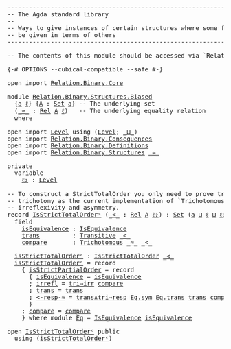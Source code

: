 <pre class="Agda"><a id="1" class="Comment">------------------------------------------------------------------------</a>
<a id="74" class="Comment">-- The Agda standard library</a>
<a id="103" class="Comment">--</a>
<a id="106" class="Comment">-- Ways to give instances of certain structures where some fields can</a>
<a id="176" class="Comment">-- be given in terms of others</a>
<a id="207" class="Comment">------------------------------------------------------------------------</a>

<a id="281" class="Comment">-- The contents of this module should be accessed via `Relation.Binary`.</a>

<a id="355" class="Symbol">{-#</a> <a id="359" class="Keyword">OPTIONS</a> <a id="367" class="Pragma">--cubical-compatible</a> <a id="388" class="Pragma">--safe</a> <a id="395" class="Symbol">#-}</a>

<a id="400" class="Keyword">open</a> <a id="405" class="Keyword">import</a> <a id="412" href="Relation.Binary.Core.html" class="Module">Relation.Binary.Core</a>

<a id="434" class="Keyword">module</a> <a id="441" href="Relation.Binary.Structures.Biased.html" class="Module">Relation.Binary.Structures.Biased</a>
  <a id="477" class="Symbol">{</a><a id="478" href="Relation.Binary.Structures.Biased.html#478" class="Bound">a</a> <a id="480" href="Relation.Binary.Structures.Biased.html#480" class="Bound">ℓ</a><a id="481" class="Symbol">}</a> <a id="483" class="Symbol">{</a><a id="484" href="Relation.Binary.Structures.Biased.html#484" class="Bound">A</a> <a id="486" class="Symbol">:</a> <a id="488" href="Agda.Primitive.html#388" class="Primitive">Set</a> <a id="492" href="Relation.Binary.Structures.Biased.html#478" class="Bound">a</a><a id="493" class="Symbol">}</a> <a id="495" class="Comment">-- The underlying set</a>
  <a id="519" class="Symbol">(</a><a id="520" href="Relation.Binary.Structures.Biased.html#520" class="Bound Operator">_≈_</a> <a id="524" class="Symbol">:</a> <a id="526" href="Relation.Binary.Core.html#896" class="Function">Rel</a> <a id="530" href="Relation.Binary.Structures.Biased.html#484" class="Bound">A</a> <a id="532" href="Relation.Binary.Structures.Biased.html#480" class="Bound">ℓ</a><a id="533" class="Symbol">)</a>   <a id="537" class="Comment">-- The underlying equality relation</a>
  <a id="575" class="Keyword">where</a>

<a id="582" class="Keyword">open</a> <a id="587" class="Keyword">import</a> <a id="594" href="Level.html" class="Module">Level</a> <a id="600" class="Keyword">using</a> <a id="606" class="Symbol">(</a><a id="607" href="Agda.Primitive.html#742" class="Postulate">Level</a><a id="612" class="Symbol">;</a> <a id="614" href="Agda.Primitive.html#961" class="Primitive Operator">_⊔_</a><a id="617" class="Symbol">)</a>
<a id="619" class="Keyword">open</a> <a id="624" class="Keyword">import</a> <a id="631" href="Relation.Binary.Consequences.html" class="Module">Relation.Binary.Consequences</a>
<a id="660" class="Keyword">open</a> <a id="665" class="Keyword">import</a> <a id="672" href="Relation.Binary.Definitions.html" class="Module">Relation.Binary.Definitions</a>
<a id="700" class="Keyword">open</a> <a id="705" class="Keyword">import</a> <a id="712" href="Relation.Binary.Structures.html" class="Module">Relation.Binary.Structures</a> <a id="739" href="Relation.Binary.Structures.Biased.html#520" class="Bound Operator">_≈_</a>

<a id="744" class="Keyword">private</a>
  <a id="754" class="Keyword">variable</a>
    <a id="767" href="Relation.Binary.Structures.Biased.html#767" class="Generalizable">ℓ₂</a> <a id="770" class="Symbol">:</a> <a id="772" href="Agda.Primitive.html#742" class="Postulate">Level</a>

<a id="779" class="Comment">-- To construct a StrictTotalOrder you only need to prove transitivity and</a>
<a id="854" class="Comment">-- trichotomy as the current implementation of `Trichotomous` subsumes</a>
<a id="925" class="Comment">-- irreflexivity and asymmetry.</a>
<a id="957" class="Keyword">record</a> <a id="IsStrictTotalOrderᶜ"></a><a id="964" href="Relation.Binary.Structures.Biased.html#964" class="Record">IsStrictTotalOrderᶜ</a> <a id="984" class="Symbol">(</a><a id="985" href="Relation.Binary.Structures.Biased.html#985" class="Bound Operator">_&lt;_</a> <a id="989" class="Symbol">:</a> <a id="991" href="Relation.Binary.Core.html#896" class="Function">Rel</a> <a id="995" href="Relation.Binary.Structures.Biased.html#484" class="Bound">A</a> <a id="997" href="Relation.Binary.Structures.Biased.html#767" class="Generalizable">ℓ₂</a><a id="999" class="Symbol">)</a> <a id="1001" class="Symbol">:</a> <a id="1003" href="Agda.Primitive.html#388" class="Primitive">Set</a> <a id="1007" class="Symbol">(</a><a id="1008" href="Relation.Binary.Structures.Biased.html#478" class="Bound">a</a> <a id="1010" href="Agda.Primitive.html#961" class="Primitive Operator">⊔</a> <a id="1012" href="Relation.Binary.Structures.Biased.html#480" class="Bound">ℓ</a> <a id="1014" href="Agda.Primitive.html#961" class="Primitive Operator">⊔</a> <a id="1016" href="Relation.Binary.Structures.Biased.html#997" class="Bound">ℓ₂</a><a id="1018" class="Symbol">)</a> <a id="1020" class="Keyword">where</a>
  <a id="1028" class="Keyword">field</a>
    <a id="IsStrictTotalOrderᶜ.isEquivalence"></a><a id="1038" href="Relation.Binary.Structures.Biased.html#1038" class="Field">isEquivalence</a> <a id="1052" class="Symbol">:</a> <a id="1054" href="Relation.Binary.Structures.html#1550" class="Record">IsEquivalence</a>
    <a id="IsStrictTotalOrderᶜ.trans"></a><a id="1072" href="Relation.Binary.Structures.Biased.html#1072" class="Field">trans</a>         <a id="1086" class="Symbol">:</a> <a id="1088" href="Relation.Binary.Definitions.html#2007" class="Function">Transitive</a> <a id="1099" href="Relation.Binary.Structures.Biased.html#985" class="Bound Operator">_&lt;_</a>
    <a id="IsStrictTotalOrderᶜ.compare"></a><a id="1107" href="Relation.Binary.Structures.Biased.html#1107" class="Field">compare</a>       <a id="1121" class="Symbol">:</a> <a id="1123" href="Relation.Binary.Definitions.html#3185" class="Function">Trichotomous</a> <a id="1136" href="Relation.Binary.Structures.Biased.html#520" class="Bound Operator">_≈_</a> <a id="1140" href="Relation.Binary.Structures.Biased.html#985" class="Bound Operator">_&lt;_</a>

  <a id="IsStrictTotalOrderᶜ.isStrictTotalOrderᶜ"></a><a id="1147" href="Relation.Binary.Structures.Biased.html#1147" class="Function">isStrictTotalOrderᶜ</a> <a id="1167" class="Symbol">:</a> <a id="1169" href="Relation.Binary.Structures.html#7028" class="Record">IsStrictTotalOrder</a> <a id="1188" href="Relation.Binary.Structures.Biased.html#985" class="Bound Operator">_&lt;_</a>
  <a id="1194" href="Relation.Binary.Structures.Biased.html#1147" class="Function">isStrictTotalOrderᶜ</a> <a id="1214" class="Symbol">=</a> <a id="1216" class="Keyword">record</a>
    <a id="1227" class="Symbol">{</a> <a id="1229" href="Relation.Binary.Structures.html#7101" class="Field">isStrictPartialOrder</a> <a id="1250" class="Symbol">=</a> <a id="1252" class="Keyword">record</a>
      <a id="1265" class="Symbol">{</a> <a id="1267" href="Relation.Binary.Structures.html#4797" class="Field">isEquivalence</a> <a id="1281" class="Symbol">=</a> <a id="1283" href="Relation.Binary.Structures.Biased.html#1038" class="Field">isEquivalence</a>
      <a id="1303" class="Symbol">;</a> <a id="1305" href="Relation.Binary.Structures.html#4831" class="Field">irrefl</a> <a id="1312" class="Symbol">=</a> <a id="1314" href="Relation.Binary.Consequences.html#4844" class="Function">tri⇒irr</a> <a id="1322" href="Relation.Binary.Structures.Biased.html#1107" class="Field">compare</a>
      <a id="1336" class="Symbol">;</a> <a id="1338" href="Relation.Binary.Structures.html#4871" class="Field">trans</a> <a id="1344" class="Symbol">=</a> <a id="1346" href="Relation.Binary.Structures.Biased.html#1072" class="Field">trans</a>
      <a id="1358" class="Symbol">;</a> <a id="1360" href="Relation.Binary.Structures.html#4906" class="Field">&lt;-resp-≈</a> <a id="1369" class="Symbol">=</a> <a id="1371" href="Relation.Binary.Consequences.html#6164" class="Function">trans∧tri⇒resp</a> <a id="1386" href="Relation.Binary.Structures.html#1622" class="Function">Eq.sym</a> <a id="1393" href="Relation.Binary.Structures.html#1648" class="Function">Eq.trans</a> <a id="1402" href="Relation.Binary.Structures.Biased.html#1072" class="Field">trans</a> <a id="1408" href="Relation.Binary.Structures.Biased.html#1107" class="Field">compare</a>
      <a id="1422" class="Symbol">}</a>
    <a id="1428" class="Symbol">;</a> <a id="1430" href="Relation.Binary.Structures.html#7153" class="Field">compare</a> <a id="1438" class="Symbol">=</a> <a id="1440" href="Relation.Binary.Structures.Biased.html#1107" class="Field">compare</a>
    <a id="1452" class="Symbol">}</a> <a id="1454" class="Keyword">where</a> <a id="1460" class="Keyword">module</a> <a id="1467" href="Relation.Binary.Structures.Biased.html#1467" class="Module">Eq</a> <a id="1470" class="Symbol">=</a> <a id="1472" href="Relation.Binary.Structures.html#1550" class="Module">IsEquivalence</a> <a id="1486" href="Relation.Binary.Structures.Biased.html#1038" class="Field">isEquivalence</a>

<a id="1501" class="Keyword">open</a> <a id="1506" href="Relation.Binary.Structures.Biased.html#964" class="Module">IsStrictTotalOrderᶜ</a> <a id="1526" class="Keyword">public</a>
  <a id="1535" class="Keyword">using</a> <a id="1541" class="Symbol">(</a><a id="1542" href="Relation.Binary.Structures.Biased.html#1147" class="Function">isStrictTotalOrderᶜ</a><a id="1561" class="Symbol">)</a>
</pre>